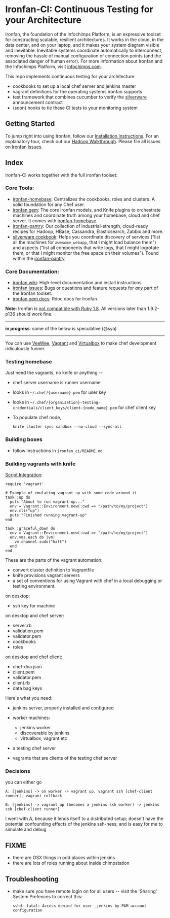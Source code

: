 # Ironfan-CI: Continuous Testing for your Architecture

Ironfan, the foundation of the Infochimps Platform, is an expressive toolset for constructing scalable, resilient architectures. It works in the cloud, in the data center, and on your laptop, and it makes your system diagram visible and inevitable. Inevitable systems coordinate automatically to interconnect, removing the hassle of manual configuration of connection points (and the associated danger of human error).
For more information about Ironfan and the Infochimps Platform, visit [infochimps.com](http://www.infochimps.com/).

This repo implements continuous testing for your architecture:

* cookbooks to set up a local chef server and jenkins master
* vagrant definitions for the operating systems ironfan supports
* test framework that combines cucumber to verify the [silverware](https://github.com/infochimps-labs/ironfan-homebase/tree/master/cookbooks/silverware) announcement contract
* (soon) hooks to tie these CI tests to your monitoring system

## Getting Started

To jump right into using Ironfan, follow our [Installation Instructions](https://github.com/infochimps-labs/ironfan/wiki/INSTALL). For an explanatory tour, check out our [Hadoop Walkthrough](https://github.com/infochimps-labs/ironfan/wiki/INSTALL).  Please file all issues on [Ironfan Issues](https://github.com/infochimps-labs/ironfan/issues).

## Index

Ironfan-CI works together with the full ironfan toolset:

### Core Tools:

* [ironfan-homebase](https://github.com/infochimps-labs/ironfan-homebase): Centralizes the cookbooks, roles and clusters. A solid foundation for any Chef user.
* [ironfan gem](https://github.com/infochimps-labs/ironfan): The core Ironfan models, and Knife plugins to orchestrate machines and coordinate truth among your homebase, cloud and chef server. It comes with [ironfan-homebase](https://github.com/infochimps-labs/ironfan-homebase).
* [ironfan-pantry](https://github.com/infochimps-labs/ironfan-pantry): Our collection of industrial-strength, cloud-ready recipes for Hadoop, HBase, Cassandra, Elasticsearch, Zabbix and more. 
* [silverware cookbook](https://github.com/infochimps-labs/ironfan-pantry/tree/master/cookbooks/silverware): Helps you coordinate discovery of services ("list all the machines for `awesome_webapp`, that I might load balance them") and aspects ("list all components that write logs, that I might logrotate them, or that I might monitor the free space on their volumes"). Found within the [ironfan-pantry](https://github.com/infochimps-labs/ironfan-pantry).

### Core Documentation:

* [ironfan wiki](https://github.com/infochimps-labs/ironfan/wiki): High-level documentation and install instructions.
* [ironfan issues](https://github.com/infochimps-labs/ironfan/issues): Bugs or questions and feature requests for *any* part of the Ironfan toolset.
* [ironfan gem docs](http://rdoc.info/gems/ironfan): Rdoc docs for Ironfan.

**Note**: Ironfan is [not compatible with Ruby 1.8](https://github.com/infochimps-labs/ironfan/issues/127). All versions later than 1.9.2-p136 should work fine.

__________________________________________________________________________


**in progress**: some of the below is speculative (@sya)

__________________________________________________________________________

You can use [VeeWee](https://raw.github.com/jedi4ever/veewee/),
[Vagrant](http://vagrantup.com) and
[Virtualbox](http://download.virtualbox.org/virtualbox/) to make chef
development ridiculously funner.

### Testing homebase

Just need the vagrants, no knife or anything -- 

* chef server username is runner username
* looks in `~/.chef/{username}.pem` for user key
* looks in `~/.chef/{organization}-testing-credentials/client_keys/client-{node_name}.pem` for chef client key

* To populate chef node, 

      knife cluster sync sandbox --no-cloud --sync-all

### Building boxes

* follow instructions in `ironfan_ci/README.md`

### Building vagrants with knife

[Script Integration](http://vagrantup.com/docs/rake.html):

    require 'vagrant'

    # Example of emulating vagrant up with some code around it
    task :up do
      puts "About to run vagrant-up..."
      env = Vagrant::Environment.new(:cwd => "/path/to/my/project")
      env.cli("up")
      puts "Finished running vagrant-up"
    end

    task :graceful_down do
      env = Vagrant::Environment.new(:cwd => "/path/to/my/project")
      env.vms.each do |vm|
        vm.channel.sudo("halt")
      end
    end

These are the parts of the vagrant automation:

* convert cluster definition to Vagrantfile
* knife provisions vagrant servers
* a set of conventions for using Vagrant with chef in a local debugging or testing environment.


on desktop:

* ssh key for machine

on desktop and chef server:

* server.rb
* validation.pem
* validator.pem
* cookbooks
* roles

on desktop and chef client:

* chef-dna.json
* client.pem
* validator.pem
* client.rb
* data bag keys

Here's what you need:

* jenkins server, properly installed and configured
* worker machines:
  - jenkins worker
  - discoverable by jenkins
  - virtualbox, vagrant etc
* a testing chef server

* vagrants that are clients of the testing chef server

### Decisions

you can either go

    A: [jenkins] -> on worker -> vagrant up, vagrant ssh [chef-client runner], vagrant rollback

    B: [jenkins] -> vagrant up (becomes a jenkins ssh worker) -> jenkins ssh [chef-client runner]

I went with A, because it lends itself to a distributed setup; doesn't have the
potential confounding effects of the jenkins ssh-ness; and is easy for me to
simulate and debug

## FIXME

* there are OSX things in odd places within jenkins 
* there are lots of roles running about inside chimpstation

## Troubleshooting

* make sure you have remote login on for all users -- visit the 'Sharing' System Prefences to correct this:

      sshd: fatal: Access denied for user _jenkins by PAM account configuration
